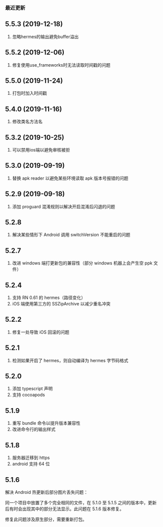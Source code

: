 ### 最近更新

## 5.5.3 (2019-12-18)

1. 忽略hermes的输出避免buffer溢出

## 5.5.2 (2019-12-06)

1. 修复使用use_frameworks时无法读取时间戳的问题

## 5.5.0 (2019-11-24)

1. 打包时加入时间戳

## 5.4.0 (2019-11-16)

1. 修改类名方法名

## 5.3.2 (2019-10-25)

1. 可以禁用ios端以避免审核被拒

## 5.3.0 (2019-09-19)

1. 替换 apk reader 以避免某些环境读取 apk 版本号报错的问题

## 5.2.9 (2019-09-18)

1. 添加 proguard 混淆规则以解决开启混淆后闪退的问题

## 5.2.8

1. 解决某些情形下 Android 调用 switchVersion 不能重启的问题

## 5.2.7

1. 改进 windows 端打更新包的兼容性（部分 windows 机器上会产生空 ppk 文件）

## 5.2.4

1. 支持 RN 0.61 的 hermes（路径变化）
2. iOS 端使用第三方的 SSZipArchive 以减少重名冲突

## 5.2.2

1. 修复一处导致 iOS 回滚的问题

## 5.2.1

1. 检测如果开启了 hermes，则自动编译为 hermes 字节码格式

## 5.2.0

1. 添加 typescript 声明
2. 支持 cocoapods

## 5.1.9

1. 重写 bundle 命令以提升版本兼容性
2. 改进命令行的输出样式

## 5.1.8

1. 服务器迁移到 https
2. android 支持 64 位

## 5.1.6

解决 Android 热更新后部分图片丢失问题：

同一个项目中放置了多个完全相同的文件，在 5.1.0 至 5.1.5 之间的版本中，更新后有时会出现其中的部分无法显示。此问题在 5.1.6 版本修复。

修复此问题涉及原生部分，需要重新打包。
